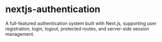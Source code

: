 # nextjs-authentication
A full-featured authentication system built with Next.js, supporting user registration, login, logout, protected routes, and server-side session management.
